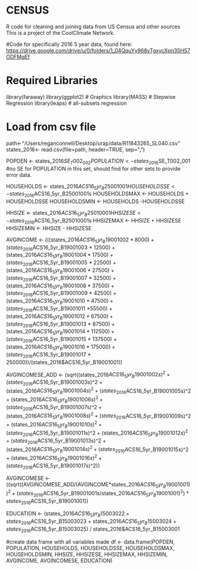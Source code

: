 # CENSUS
R code for cleaning and joining data from US Census and other sources
This is a project of the CoolClimate Network. 

#Code for specifically 2016 5 year data, found here: https://drive.google.com/drive/u/0/folders/1_04QquYy968vTgxycXpn35HS7ODFMqEf

# Required Libraries
library(faraway)
library(ggplot2) # Graphics
library(MASS) # Stepwise Regression
library(leaps) # all-subsets regression

# Load from csv file
path<-"/Users/reganconnell/Desktop/urap/data/R11843265_SL040.csv"
states_2016<- read.csv(file=path, header=TRUE, sep=",") 

POPDEN <- states_2016$SE_T002_002
POPULATION <- states_2016$SE_T002_001
#no SE for POPULATION in this set, should find for other sets to provide error data.

HOUSEHOLDS <- states_2016$ACS16_5yr_B25001001
HOUSEHOLDSSE <- states_2016$ACS16_5yr_B25001001s
HOUSEHOLDSMAX <- HOUSEHOLDS + HOUSEHOLDSSE
HOUSEHOLDSMIN <- HOUSEHOLDS -HOUSEHOLDSSE

HHSIZE <- states_2016$ACS16_5yr_B25010001
HHSIZESE <- states_2016$ACS16_5yr_B25010001s
HHSIZEMAX <- HHSIZE + HHSIZESE
HHSIZEMIN <- HHSIZE - HHSIZESE


AVGINCOME <- (((states_2016$ACS16_5yr_B19001002 * 8000) + (states_2016$ACS16_5yr_B19001003 * 12500) + (states_2016$ACS16_5yr_B19001004 * 17500) + (states_2016$ACS16_5yr_B19001005 * 22500) 
               + (states_2016$ACS16_5yr_B19001006 * 27500) + (states_2016$ACS16_5yr_B19001007 * 32500) + (states_2016$ACS16_5yr_B19001008 * 37500) + (states_2016$ACS16_5yr_B19001009 * 42500) 
               + (states_2016$ACS16_5yr_B19001010 * 47500) + (states_2016$ACS16_5yr_B19001011 *55500) + (states_2016$ACS16_5yr_B19001012 * 67500) + (states_2016$ACS16_5yr_B19001013 * 87500) +
                 (states_2016$ACS16_5yr_B19001014 * 112500) + (states_2016$ACS16_5yr_B19001015 * 137500) +(states_2016$ACS16_5yr_B19001016 * 175000) +(states_2016$ACS16_5yr_B19001017 * 250000))/(states_2016$ACS16_5yr_B19001001))

AVGINCOMESE_ADD <- (sqrt((states_2016$ACS16_5yr_B19001002s)^2 + (states_2016$ACS16_5yr_B19001003s)^2 + (states_2016$ACS16_5yr_B19001004s)^2 + 
                           (states_2016$ACS16_5yr_B19001005s)^2 + (states_2016$ACS16_5yr_B19001006s)^2 + (states_2016$ACS16_5yr_B19001007s)^2 + 
                           (states_2016$ACS16_5yr_B19001008s)^2 + (states_2016$ACS16_5yr_B19001009s)^2 + (states_2016$ACS16_5yr_B19001010s)^2 + 
                           (states_2016$ACS16_5yr_B19001011s)^2 + (states_2016$ACS16_5yr_B19001012s)^2 + (states_2016$ACS16_5yr_B19001013s)^2 + 
                           (states_2016$ACS16_5yr_B19001014s)^2 + (states_2016$ACS16_5yr_B19001015s)^2 + (states_2016$ACS16_5yr_B19001016s)^2 + 
                           (states_2016$ACS16_5yr_B19001017s)^2))

AVGINCOMESE <- ((sqrt((AVGINCOMESE_ADD/(AVGINCOME*states_2016$ACS16_5yr_B19001001))^2 + (states_2016$ACS16_5yr_B19001001s/states_2016$ACS16_5yr_B19001001)^2)*states_2016$ACS16_5yr_B19001001))

EDUCATION <- (states_2016$ACS16_5yr_B15003022 + states_2016$ACS16_5yr_B15003023 + states_2016$ACS16_5yr_B15003024 + states_2016$ACS16_5yr_B15003025) / states_2016$ACS16_5yr_B15003001

#create data frame with all variables made
df <- data.frame(POPDEN, POPULATION, HOUSEHOLDS, HOUSEHOLDSSE, HOUSEHOLDSMAX, HOUSEHOLDSMIN,
                 HHSIZE, HHSIZESE, HHSIZEMAX, HHSIZEMIN, AVGINCOME, AVGINCOMESE, EDUCATION)
